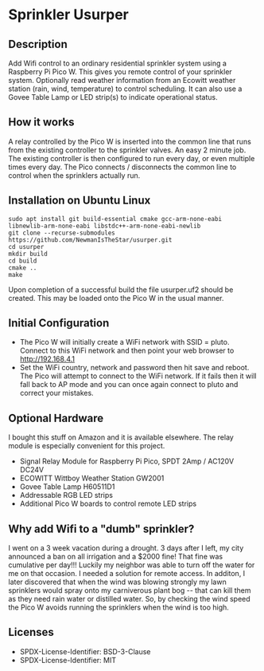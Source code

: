 # Sprinkler Usurper

## Description
Add Wifi control to an ordinary residential sprinkler system using a Raspberry Pi Pico W. This gives you remote control of your sprinkler system.  Optionally read weather information from an Ecowitt weather station (rain, wind, temperature) to control scheduling.  It can also use a Govee Table Lamp or LED strip(s) to indicate operational status.

## How it works
A relay controlled by the Pico W is inserted into the common line that runs from the existing controller to the sprinkler valves.  An easy 2 minute job.  The existing controller is then configured to run every day, or even multiple times every day.   The Pico connects / disconnects the common line to control when the sprinklers actually run.

## Installation on Ubuntu Linux
```
sudo apt install git build-essential cmake gcc-arm-none-eabi libnewlib-arm-none-eabi libstdc++-arm-none-eabi-newlib
git clone --recurse-submodules https://github.com/NewmanIsTheStar/usurper.git 
cd usurper
mkdir build
cd build
cmake ..
make
```
Upon completion of a successful build the file usurper.uf2 should be created.  This may be loaded onto the Pico W in the usual manner.

## Initial Configuration
- The Pico W will initially create a WiFi network with SSID = pluto.  Connect to this WiFi network and then point your web browser to http://192.168.4.1
- Set the WiFi country, network and password then hit save and reboot.  The Pico will attempt to connect to the WiFi network.  If it fails then it will fall back to AP mode and you can once again connect to pluto and correct your mistakes.

## Optional Hardware
I bought this stuff on Amazon and it is available elsewhere.  The relay module is especially convenient for this project.
- Signal Relay Module for Raspberry Pi Pico, SPDT 2Amp / AC120V DC24V
- ECOWITT Wittboy Weather Station GW2001
- Govee Table Lamp H60511D1
- Addressable RGB LED strips
- Additional Pico W boards to control remote LED strips

## Why add Wifi to a "dumb" sprinkler?
I went on a 3 week vacation during a drought.  3 days after I left, my city announced a ban on all irrigation and a $2000 fine!  That fine was cumulative per day!!!  Luckily my neighbor was able to turn off the water for me on that occasion.  I needed a solution for remote access. In additon, I later discovered that when the wind was blowing strongly my lawn sprinklers would spray onto my carniverous plant bog -- that can kill them as they need rain water or distilled water.  So, by checking the wind speed the Pico W avoids running the sprinklers when the wind is too high. 

## Licenses
- SPDX-License-Identifier: BSD-3-Clause
- SPDX-License-Identifier: MIT 
